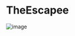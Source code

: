 # TheEscapee
![image](https://user-images.githubusercontent.com/3891084/167294603-cb83884e-b079-44cd-8d3c-4d46764b2f5b.png)
